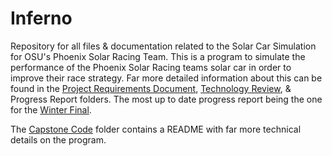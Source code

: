 # Inferno
Repository for all files &amp; documentation related to the Solar Car Simulation for OSU's Phoenix Solar Racing Team. This is a program to simulate the performance of the Phoenix Solar Racing teams solar car in order to improve their race strategy. Far more detailed information about this can be found in the [Project Requirements Document](https://github.com/logan-kling/Inferno/tree/master/Project%20Requirements%20Document), [Technology Review](https://github.com/logan-kling/Inferno/tree/master/Technology%20Review), &amp; Progress Report folders. The most up to date progress report being the one for the [Winter Final](https://github.com/logan-kling/Inferno/tree/master/Progress%20Report%20Winter%20Final/Logan%20Kling).

The [Capstone Code](https://github.com/logan-kling/Inferno/tree/master/Capstone%20Code) folder contains a README with far more technical details on the program.